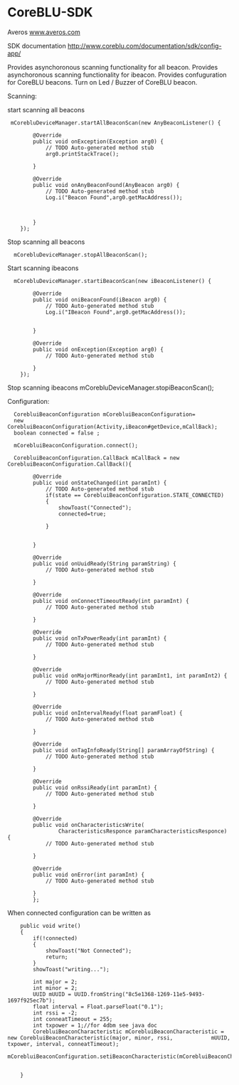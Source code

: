 # CoreBLU-SDK

Averos
www.averos.com

SDK documentation
http://www.coreblu.com/documentation/sdk/config-app/

Provides asynchoronous scanning functionality for all beacon.
Provides asynchoronous scanning  functionality for ibeacon.
Provides confuguration for CoreBLU beacons.
Turn on Led / Buzzer of CoreBLU beacon.

Scanning:

start scanning all beacons

     mCorebluDeviceManager.startAllBeaconScan(new AnyBeaconListener() {

			@Override
			public void onException(Exception arg0) {
				// TODO Auto-generated method stub
				arg0.printStackTrace();

			}

			@Override
			public void onAnyBeaconFound(AnyBeacon arg0) {
				// TODO Auto-generated method stub
				Log.i("Beacon Found",arg0.getMacAddress());
				
				

			}
		});
	
Stop scanning all beacons

      mCorebluDeviceManager.stopAllBeaconScan();


Start scanning ibeacons

      mCorebluDeviceManager.startiBeaconScan(new iBeaconListener() {

			@Override
			public void oniBeaconFound(iBeacon arg0) {
				// TODO Auto-generated method stub
				Log.i("IBeacon Found",arg0.getMacAddress());
				
				
			}

			@Override
			public void onException(Exception arg0) {
				// TODO Auto-generated method stub

			}
		});

Stop scanning ibeacons
      mCorebluDeviceManager.stopiBeaconScan();

Configuration:

      CorebluiBeaconConfiguration mCorebluiBeaconConfiguration= 
      new CorebluiBeaconConfiguration(Activity,iBeacon#getDevice,mCallBack);
      boolean connected = false ;
      
      mCorebluiBeaconConfiguration.connect();
      
      CorebluiBeaconConfiguration.CallBack mCallBack = new CorebluiBeaconConfiguration.CallBack(){

      		@Override
      		public void onStateChanged(int paramInt) {
      			// TODO Auto-generated method stub
      			if(state == CorebluiBeaconConfiguration.STATE_CONNECTED)
          		{
          			showToast("Connected");
          			connected=true;
          
          		}
      			
      			
      		}

      		@Override
      		public void onUuidReady(String paramString) {
      			// TODO Auto-generated method stub
      			
      		}

      		@Override
      		public void onConnectTimeoutReady(int paramInt) {
      			// TODO Auto-generated method stub
      			
      		}

      		@Override
      		public void onTxPowerReady(int paramInt) {
      			// TODO Auto-generated method stub
      			
      		}

      		@Override
      		public void onMajorMinorReady(int paramInt1, int paramInt2) {
      			// TODO Auto-generated method stub
      			
      		}

      		@Override
      		public void onIntervalReady(float paramFloat) {
      			// TODO Auto-generated method stub
      			
      		}

      		@Override
      		public void onTagInfoReady(String[] paramArrayOfString) {
      			// TODO Auto-generated method stub
      			
      		}

      		@Override
      		public void onRssiReady(int paramInt) {
      			// TODO Auto-generated method stub
      			
      		}

      		@Override
      		public void onCharacteristicsWrite(
      				CharacteristicsResponce paramCharacteristicsResponce) {
      			// TODO Auto-generated method stub
      			
      		}

      		@Override
      		public void onError(int paramInt) {
      			// TODO Auto-generated method stub
      			
      		}
      		};
      		
      
When connected configuration can be written as

      	public void write()
      	{
      		if(!connected)
      		{
      			showToast("Not Connected");
      			return;
      		}
      		showToast("writing...");
      
      		int major = 2;
      		int minor = 2;
      		UUID mUUID = UUID.fromString("8c5e1368-1269-11e5-9493-1697f925ec7b");
      		float interval = Float.parseFloat("0.1");
      		int rssi = -2;
      		int conneatTimeout = 255;
      		int txpower = 1;//for 4dbm see java doc
      		CorebluiBeaconCharacteristic mCorebluiBeaconCharacteristic = new CorebluiBeaconCharacteristic(major, minor, rssi,            mUUID, txpower, interval, conneatTimeout);
      		mCorebluiBeaconConfiguration.setiBeaconCharacteristic(mCorebluiBeaconCharacteristic);
      
      
      	}
            
            


